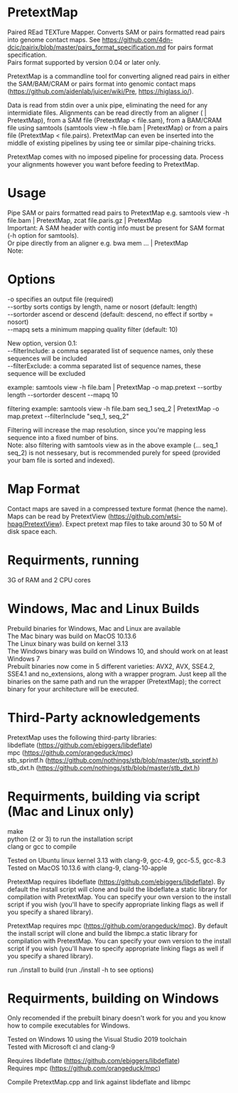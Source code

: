 # PretextMap
Paired REad TEXTure Mapper. Converts SAM or pairs formatted read pairs into genome contact maps. See https://github.com/4dn-dcic/pairix/blob/master/pairs_format_specification.md for pairs format specification.<br/>
Pairs format supported by version 0.04 or later only.

PretextMap is a commandline tool for converting aligned read pairs in either the SAM/BAM/CRAM or pairs format into genomic contact maps (https://github.com/aidenlab/juicer/wiki/Pre, https://higlass.io/).

Data is read from stdin over a unix pipe, eliminating the need for any intermidiate files. Alignments can be read directly from an aligner (<aligner> | PretextMap), from a SAM file (PretextMap < file.sam), from a BAM/CRAM file using samtools (samtools view -h file.bam | PretextMap) or from a pairs file (PretextMap < file.pairs). PretextMap can even be inserted into the middle of existing pipelines by using tee or similar pipe-chaining tricks.

PretextMap comes with no imposed pipeline for processing data. Process your alignments however you want before feeding to PretextMap.

# Usage
Pipe SAM or pairs formatted read pairs to PretextMap e.g. samtools view -h file.bam | PretextMap, zcat file.paris.gz | PretextMap<br/>
Important: A SAM header with contig info must be present for SAM format (-h option for samtools).<br/>
Or pipe directly from an aligner e.g. bwa mem ... | PretextMap<br/>
Note: 

# Options
-o specifies an output file (required)<br/>
--sortby sorts contigs by length, name or nosort (default: length)<br/>
--sortorder ascend or descend (default: descend, no effect if sortby = nosort)<br/>
--mapq sets a minimum mapping quality filter (default: 10)<br/>

New option, version 0.1:<br/>
--filterInclude: a comma separated list of sequence names, only these sequences will be included<br/>
--filterExclude: a comma separated list of sequence names, these sequence will be excluded<br/>

example: samtools view -h file.bam | PretextMap -o map.pretext --sortby length --sortorder descent --mapq 10<br/>

filtering example: samtools view -h file.bam seq_1 seq_2 | PretextMap -o map.pretext --filterInclude "seq_1, seq_2"<br/>

Filtering will increase the map resolution, since you're mapping less sequence into a fixed number of bins.<br/>
Note: also filtering with samtools view as in the above example (... seq_1 seq_2) is not nessesary, but is recommended purely for speed (provided your bam file is sorted and indexed).

# Map Format
Contact maps are saved in a compressed texture format (hence the name). Maps can be read by PretextView (https://github.com/wtsi-hpag/PretextView). Expect pretext map files to take around 30 to 50 M of disk space each.

# Requirments, running
3G of RAM and 2 CPU cores

# Windows, Mac and Linux Builds
Prebuild binaries for Windows, Mac and Linux are available<br/>
The Mac binary was build on MacOS 10.13.6<br/>
The Linux binary was build on kernel 3.13<br/>
The Windows binary was build on Windows 10, and should work on at least Windows 7<br/>
Prebuilt binaries now come in 5 different varieties: AVX2, AVX, SSE4.2, SSE4.1 and no_extensions, along with a wrapper program. Just keep all the binaries on the same path and run the wrapper (PretextMap); the correct binary for your architecture will be executed.

# Third-Party acknowledgements
PretextMap uses the following third-party libraries:<br/>
    libdeflate (https://github.com/ebiggers/libdeflate)<br/>
    mpc (https://github.com/orangeduck/mpc)<br/>
    stb_sprintf.h (https://github.com/nothings/stb/blob/master/stb_sprintf.h)<br/>
    stb_dxt.h (https://github.com/nothings/stb/blob/master/stb_dxt.h)

# Requirments, building via script (Mac and Linux only)
make<br/>
python (2 or 3) to run the installation script<br/>
clang or gcc to compile<br/>

Tested on Ubuntu linux kernel 3.13 with clang-9, gcc-4.9, gcc-5.5, gcc-8.3<br/>
Tested on MacOS 10.13.6 with clang-9, clang-10-apple<br/>

PretextMap requires libdeflate (https://github.com/ebiggers/libdeflate). By default the install script will clone and build the libdeflate.a static library for compilation with PretextMap. You can specify your own version to the install script if you wish (you'll have to specify appropriate linking flags as well if you specify a shared library).  

PretextMap requires mpc (https://github.com/orangeduck/mpc). By default the install script will clone and build the libmpc.a static library for compilation with PretextMap. You can specify your own version to the install script if you wish (you'll have to specify appropriate linking flags as well if you specify a shared library).

run ./install to build (run ./install -h to see options)

# Requirments, building on Windows
Only recomended if the prebuilt binary doesn't work for you and you know how to compile executables for Windows.<br/>

Tested on Windows 10 using the Visual Studio 2019 toolchain<br/>
Tested with Microsoft cl and clang-9<br/>

Requires libdeflate (https://github.com/ebiggers/libdeflate)<br/>
Requires mpc (https://github.com/orangeduck/mpc)<br/>

Compile PretextMap.cpp and link against libdeflate and libmpc<br/>
